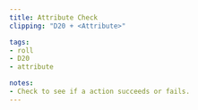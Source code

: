 ```yaml
---
title: Attribute Check
clipping: "D20 + <Attribute>"

tags:
- roll
- D20
- attribute

notes: 
- Check to see if a action succeeds or fails.
---
```

